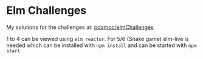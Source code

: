 # Elm Challenges
My solutions for the challenges at:
[pdamoc/elmChallenges](https://github.com/pdamoc/elmChallenges)

1 to 4 can be viewed using `elm reactor`. For 5/6 (Snake game) elm-live is
needed which can be installed with `npm install` and can be started with `npm start`
